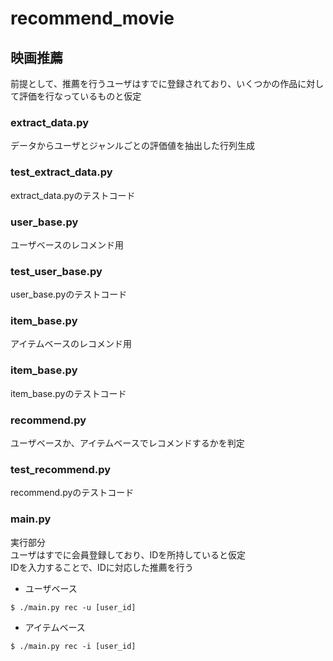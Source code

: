 # recommend_movie

## 映画推薦
前提として、推薦を行うユーザはすでに登録されており、いくつかの作品に対して評価を行なっているものと仮定  

### extract\_data.py  
データからユーザとジャンルごとの評価値を抽出した行列生成  

### test\_extract\_data.py  
extract\_data.pyのテストコード  

### user\_base.py  
ユーザベースのレコメンド用

### test\_user\_base.py  
user\_base.pyのテストコード

### item\_base.py  
アイテムベースのレコメンド用

### item\_base.py  
item\_base.pyのテストコード

### recommend.py  
ユーザベースか、アイテムベースでレコメンドするかを判定  

### test\_recommend.py  
recommend.pyのテストコード  

### main.py  
実行部分  
ユーザはすでに会員登録しており、IDを所持していると仮定  
IDを入力することで、IDに対応した推薦を行う  
- ユーザベース  
```
$ ./main.py rec -u [user_id]
```
- アイテムベース  
```
$ ./main.py rec -i [user_id]
```
